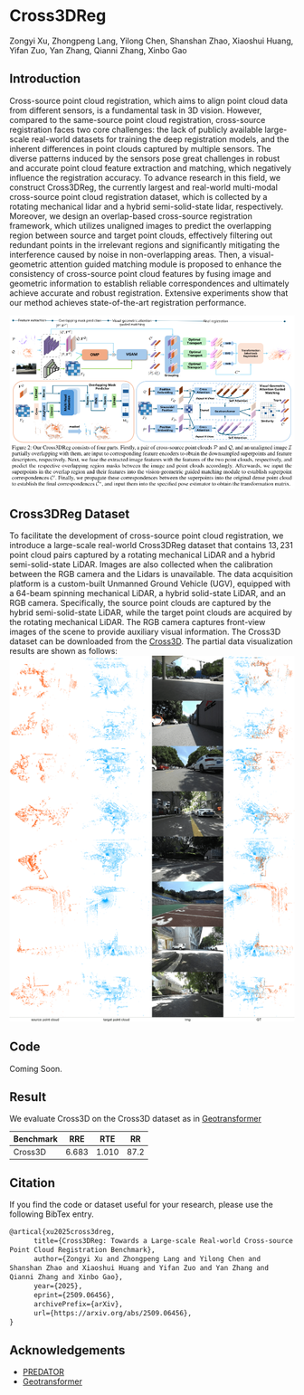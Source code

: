 # Cross3DReg

Zongyi Xu, Zhongpeng Lang, Yilong Chen, Shanshan Zhao, Xiaoshui Huang, Yifan Zuo, Yan Zhang, Qianni Zhang, Xinbo Gao

## Introduction

Cross-source point cloud registration, which aims to align point cloud data from different sensors, is a fundamental task in 3D vision. However, compared to the same-source point cloud registration, cross-source registration faces two core challenges: the lack of publicly available large-scale real-world datasets for training the deep registration models, and the inherent differences in point clouds captured by multiple sensors. The diverse patterns induced by the sensors pose great challenges in robust and accurate point cloud feature extraction and matching, which negatively influence the registration accuracy. To advance research in this field, we construct Cross3DReg, the currently largest and real-world multi-modal cross-source point cloud registration dataset, which is collected by a rotating mechanical lidar and a hybrid semi-solid-state lidar, respectively. Moreover, we design an overlap-based cross-source registration framework, which utilizes unaligned images to predict the overlapping region between source and target point clouds, effectively filtering out redundant points in the irrelevant regions and significantly mitigating the interference caused by noise in non-overlapping areas. Then, a visual-geometric attention guided matching module is proposed to enhance the consistency of cross-source point cloud features by fusing image and geometric information to establish reliable correspondences and ultimately achieve accurate and robust registration. Extensive experiments show that our method achieves state-of-the-art registration performance.

![](assets/frame.PNG)


## Cross3DReg Dataset
To facilitate the development of cross-source point cloud registration, we introduce a large-scale real-world Cross3DReg dataset that contains $13,231$ point cloud pairs captured by a rotating mechanical LiDAR and a hybrid semi-solid-state LiDAR. Images are also collected when the calibration between the RGB camera and the Lidars is unavailable. The data acquisition platform is a custom-built Unmanned Ground Vehicle (UGV), equipped with a 64-beam spinning mechanical LiDAR, a hybrid solid-state LiDAR, and an RGB camera. Specifically, the source point clouds are captured by the hybrid semi-solid-state LiDAR, while the target point clouds are acquired by the rotating mechanical LiDAR. The RGB camera captures front-view images of the scene to provide auxiliary visual information.
The Cross3D dataset can be downloaded from the [Cross3D](https://drive.google.com/file/d/1sEvQQYLJz7reggiM08GXg2Zatck2GLft/view?usp=sharing). The partial data visualization results are shown as follows:
![](assets/visual.png)

## Code
Coming Soon.


## Result
We evaluate Cross3D on the Cross3D dataset as in [Geotransformer](https://arxiv.org/abs/2202.06688)

| Benchmark |  RRE  |  RTE  |  RR   |
| :-------- | :---: | :---: | :---: |
| Cross3D  | 6.683 |  1.010  | 87.2  |

## Citation
If you find the code or dataset useful for your research, please use the following BibTex entry.
```
@artical{xu2025cross3dreg,
      title={Cross3DReg: Towards a Large-scale Real-world Cross-source Point Cloud Registration Benchmark}, 
      author={Zongyi Xu and Zhongpeng Lang and Yilong Chen and Shanshan Zhao and Xiaoshui Huang and Yifan Zuo and Yan Zhang and Qianni Zhang and Xinbo Gao},
      year={2025},
      eprint={2509.06456},
      archivePrefix={arXiv},
      url={https://arxiv.org/abs/2509.06456}, 
}
```
## Acknowledgements
- [PREDATOR](https://github.com/prs-eth/OverlapPredator)
- [Geotransformer](https://github.com/qinzheng93/GeoTransformer)

